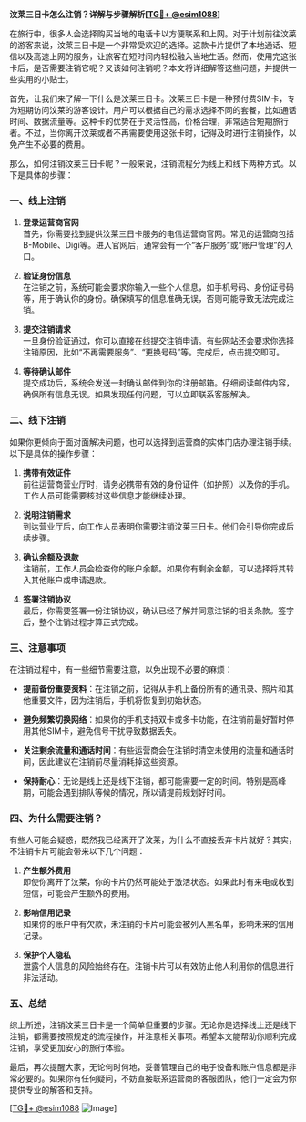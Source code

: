 **汶莱三日卡怎么注销？详解与步骤解析[[TG💪+ @esim1088](https://t.me/s/esim1088)]**

在旅行中，很多人会选择购买当地的电话卡以方便联系和上网。对于计划前往汶莱的游客来说，汶莱三日卡是一个非常受欢迎的选择。这款卡片提供了本地通话、短信以及高速上网的服务，让旅客在短时间内轻松融入当地生活。然而，使用完这张卡后，是否需要注销它呢？又该如何注销呢？本文将详细解答这些问题，并提供一些实用的小贴士。

首先，让我们来了解一下什么是汶莱三日卡。汶莱三日卡是一种预付费SIM卡，专为短期访问汶莱的游客设计。用户可以根据自己的需求选择不同的套餐，比如通话时间、数据流量等。这种卡的优势在于灵活性高，价格合理，非常适合短期旅行者。不过，当你离开汶莱或者不再需要使用这张卡时，记得及时进行注销操作，以免产生不必要的费用。

那么，如何注销汶莱三日卡呢？一般来说，注销流程分为线上和线下两种方式。以下是具体的步骤：

### **一、线上注销**

1. **登录运营商官网**  
   首先，你需要找到提供汶莱三日卡服务的电信运营商官网。常见的运营商包括B-Mobile、Digi等。进入官网后，通常会有一个“客户服务”或“账户管理”的入口。

2. **验证身份信息**  
   在注销之前，系统可能会要求你输入一些个人信息，如手机号码、身份证号码等，用于确认你的身份。确保填写的信息准确无误，否则可能导致无法完成注销。

3. **提交注销请求**  
   一旦身份验证通过，你可以直接在线提交注销申请。有些网站还会要求你选择注销原因，比如“不再需要服务”、“更换号码”等。完成后，点击提交即可。

4. **等待确认邮件**  
   提交成功后，系统会发送一封确认邮件到你的注册邮箱。仔细阅读邮件内容，确保所有信息无误。如果发现任何问题，可以立即联系客服解决。

### **二、线下注销**

如果你更倾向于面对面解决问题，也可以选择到运营商的实体门店办理注销手续。以下是具体的操作步骤：

1. **携带有效证件**  
   前往运营商营业厅时，请务必携带有效的身份证件（如护照）以及你的手机。工作人员可能需要核对这些信息才能继续处理。

2. **说明注销需求**  
   到达营业厅后，向工作人员表明你需要注销汶莱三日卡。他们会引导你完成后续步骤。

3. **确认余额及退款**  
   注销前，工作人员会检查你的账户余额。如果你有剩余金额，可以选择将其转入其他账户或申请退款。

4. **签署注销协议**  
   最后，你需要签署一份注销协议，确认已经了解并同意注销的相关条款。签字后，整个注销过程才算正式完成。

### **三、注意事项**

在注销过程中，有一些细节需要注意，以免出现不必要的麻烦：

- **提前备份重要资料**：在注销之前，记得从手机上备份所有的通讯录、照片和其他重要文件，因为注销后，手机将恢复到初始状态。
  
- **避免频繁切换网络**：如果你的手机支持双卡或多卡功能，在注销前最好暂时停用其他SIM卡，避免信号干扰导致数据丢失。

- **关注剩余流量和通话时间**：有些运营商会在注销时清空未使用的流量和通话时间，因此建议在注销前尽量消耗掉这些资源。

- **保持耐心**：无论是线上还是线下注销，都可能需要一定的时间。特别是高峰期，可能会遇到排队等候的情况，所以请提前规划好时间。

### **四、为什么需要注销？**

有些人可能会疑惑，既然我已经离开了汶莱，为什么不直接丢弃卡片就好？其实，不注销卡片可能会带来以下几个问题：

1. **产生额外费用**  
   即使你离开了汶莱，你的卡片仍然可能处于激活状态。如果此时有来电或收到短信，可能会产生额外的费用。

2. **影响信用记录**  
   如果你的账户中有欠款，未注销的卡片可能会被列入黑名单，影响未来的信用记录。

3. **保护个人隐私**  
   泄露个人信息的风险始终存在。注销卡片可以有效防止他人利用你的信息进行非法活动。

### **五、总结**

综上所述，注销汶莱三日卡是一个简单但重要的步骤。无论你是选择线上还是线下注销，都需要按照规定的流程操作，并注意相关事项。希望本文能帮助你顺利完成注销，享受更加安心的旅行体验。

最后，再次提醒大家，无论何时何地，妥善管理自己的电子设备和账户信息都是非常必要的。如果你有任何疑问，不妨直接联系运营商的客服团队，他们一定会为你提供专业的解答和支持。

[[TG💪+ @esim1088](https://t.me/s/esim1088) ![Image](https://i.postimg.cc/4NQfJmqS/Snipaste-2025-05-13-00-14-12.png)]